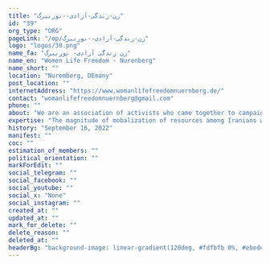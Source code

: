 ```yaml
---
title: "زن-زندگی-آزادی--نورنبرگ"
id: "39"
org_type: "ORG"
pageLink: "/op/زن-زندگی-آزادی--نورنبرگ"
logo: "logos/39.png"
name_fa: "زن زندگی آزادی- نورنبرگ"
name_en: "Women Life Freedom - Nurenberg"
name_short: ""
location: "Nuremberg, DEmany"
post_location: ""
internetAddress: "https://www.womanlifefreedomnuernberg.de/"
contact: "womanlifefreedomnuernberg@gmail.com"
phone: ""
about: "We are an association of activists who came together to campaign for “Woman, Life, Freedom” after the murder of Jina Mahsa Amini on September 16, 2022 and the start of the Women, Life, Freedom Revolution in Iran. As a registered association in Nuremberg, DEmany, we are committed to a secular and democratic society in Iran.Our members represent different nationalities, ages, faiths, ideologies and genders, and we value and promote this diversity."
expertise: "The magnitude of mobalization of resources among Iranians was a victory on the streets and in the media, inside and outside Iran. But the path to freedom is not short or easy."
history: "September 16, 2022"
manifest: ""
coc: ""
estimation_of_members: ""
political_orientation: ""
markForEdit: ""
social_telegram: ""
social_facebook: ""
social_youtube: ""
social_x: "None"
social_instagram: ""
created_at: ""
updated_at: ""
mark_for_delete: ""
delete_reason: ""
deleted_at: ""
headerBg: "background-image: linear-gradient(120deg, #fdfbfb 0%, #ebedee 100%);"
---
```


